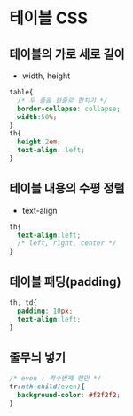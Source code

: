 # 테이블 CSS

## 테이블의 가로 세로 길이
- width, height
```css
table{
  /* 두 줄을 한줄로 합치기 */
  border-collapse: collapse;
  width:50%;
}
th{
  height:2em;
  text-align: left;
}
```

## 테이블 내용의 수평 정렬
- text-align
```css
th{
  text-align:left;
  /* left, right, center */
}
```

## 테이블 패딩(padding)
```css
th, td{
  padding: 10px;
  text-align:left;
}
```

## 줄무늬 넣기
```css
/* even : 짝수번째 행만 */
tr:nth-child(even){
  background-color: #f2f2f2;
}
```
